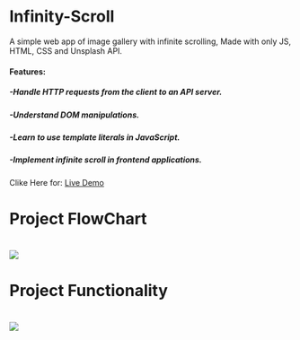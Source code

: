 # Infinity-Scroll
A simple web app of image gallery with infinite scrolling, Made with only JS, HTML, CSS and Unsplash API.
<h4>Features:</h4>
<h5>-Handle HTTP requests from the client to an API server.</h5>
<h5>-Understand DOM manipulations.</h5>
<h5>-Learn to use template literals in JavaScript.</h5>
<h5>-Implement infinite scroll in frontend applications.</h5>
Clike Here for: <a href="https://milindpawar007.github.io/Infinity-Scroll">Live Demo<a>
<h1>Project FlowChart<h1>
<img src="https://i.imgur.com/J5gPQu7.png">
<h1>Project Functionality<h1>
<img src="https://i.stack.imgur.com/wMrH7.png">

